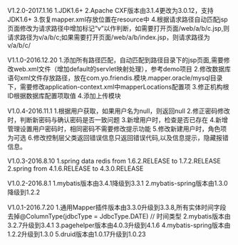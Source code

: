 V1.2.0-2017.1.16
1.JDK1.6+
2.Apache CXF版本由3.1.4更改为3.0.12，支持JDK1.6+
3.恢复mapper.xml存放位置在resource中
4.根据请求路径自动匹配jsp页面修改为请求路径中增加标记“v”以作判断，如需要打开页面/web/a/b/c.jsp,则请求路径为v/a/b/c;如果需要打开页面/web/a/b/index.jsp，则请求路径为v/a/b/c/

V1.1.0-2016.12.20
1.添加所有路径匹配，自动匹配到路径目录下的jsp页面,需要修改web.xml文件（增加default的servlet映射处理），参考demo项目
2.修改数据库语句xml文件存放路径，放在com.yo.friendis.模块.mapper.oracle/mysql目录下，需要修改application-context.xml中mapperLocations配置项
3.修正机构根ID根据数据库配置项取值
4.添加上传模块

V1.0.4-2016.11.1
1.根据用户获取，如果用户名为null，则返回null
2.修正密码修改时，判断新密码与确认密码是否一致问题
3.新增用户时，检查是否已存在
4.新增管理设置用户密码时，相同密码不需要修改提示功能
5.修改新建用户时，角色项为可选
6.修改控制层父类返回错误信息只返回错误代码,以及信息提示，隐藏报错信息。

V1.0.3-2016.8.10
1.spring data redis from 1.6.2.RELEASE to 1.7.2.RELEASE
2.spring from 4.1.6.RELEASE to 4.3.0.RELEASE

V1.0.2-2016.8.1
1.mybatis版本由3.4.1降级到3.3.1
2.mybatis-spring版本由1.3.0降级到1.2.2


V1.0.1-2016.7.20
1.通用Mapper插件版本由3.3.0升级到3.3.8,所有实体时间字段去掉@ColumnType(jdbcType = JdbcType.DATE) // 时间类型
2.mybatis版本由3.2.7升级到3.4.1
3.pagehelper版本由4.0.3升级到4.1.6
4.mybatis-spring版本由1.2.2升级到1.3.0
5.druid版本由1.0.17升级到1.0.23

